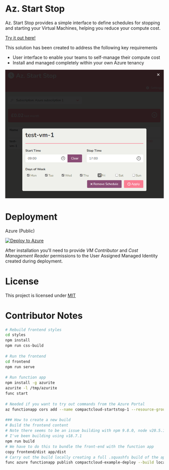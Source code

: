 # Az. Start Stop

Az. Start Stop provides a simple interface to define schedules for stopping and starting your Virtual Machines, helping you reduce your compute cost.

<a href="https://vmstartstopdemo.compactcloud.co.uk/">Try it out here!</a>

This solution has been created to address the following key requirements

- User interface to enable your teams to self-manage their compute cost
- Install and managed completely within your own Azure tenancy

![Example image of Azure Start Stop User Interface](./media/azStartStopUI.png)

# Deployment

Azure (Public)

[![Deploy to Azure](https://aka.ms/deploytoazurebutton)](https://portal.azure.com/#create/Microsoft.Template/uri/https%3A%2F%2Fraw.githubusercontent.com%2Fsg3-141-592%2FAzStartStop%2Fmain%2FmainTemplate.json)

After installation you'll need to provide _VM Contributor_ and _Cost Management Reader_ permissions to the User Assigned Managed Identity created during deployment.

# License

This project is licensed under [MIT](./LICENSE.md)

# Contributor Notes

``` bash
# Rebuild frontend styles
cd styles
npm install
npm run css-build

# Run the frontend
cd frontend
npm run serve

# Run function app
npm install -g azurite
azurite -l /tmp/azurite
func start

# Needed if you want to try out commands from the Azure Portal
az functionapp cors add --name compactcloud-startstop-1 --resource-group compactcloud-startstoptestdeploy --allowed-origins https://portal.azure.com

### How to create a new build
# Build the frontend content
# Note there seems to be an issue building with npm 9.8.0, node v20.5.1,
# I've been building using v18.7.1
npm run build
# We have to do this to bundle the front-end with the function app
copy frontend/dist app/dist
# Carry out the build locally creating a full .squashfs build of the app
func azure functionapp publish compactcloud-example-deploy --build local --build-native-deps
```

